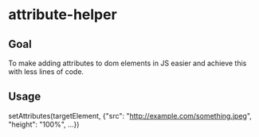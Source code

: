 # attribute-helper

## Goal
To make adding attributes to dom elements in JS easier and achieve this with less lines of code. 

## Usage
setAttributes(targetElement, {"src": "http://example.com/something.jpeg", "height": "100%", ...})